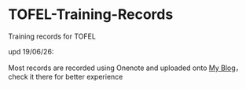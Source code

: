 # TOFEL-Training-Records

Training records for TOFEL

upd 19/06/26:

Most records are recorded using Onenote and uploaded onto [My Blog](https://orion545.github.io/)，check it there for better experience

